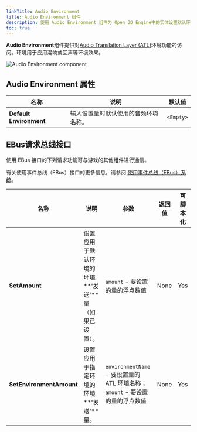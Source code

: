 ```yaml
---
linkTitle: Audio Environment
title: Audio Environment 组件
description: 使用 Audio Environment 组件为 Open 3D Engine中的实体设置默认环境。
toc: true
---
```


**Audio Environment**组件提供对[Audio Translation Layer (ATL)](/docs/user-guide/interactivity/audio/audio-translation-layer)环境功能的访问。环境用于应用混响或回声等环境效果。

![Audio Environment component](/images/user-guide/component/audio/component-audio-environment1.png)

## Audio Environment 属性

| 名称 | 说明 | 默认值 |
|------|-------------|---------|
| **Default Environment** | 输入设置量时默认使用的音频环境名称。 | `<Empty>` |

## EBus请求总线接口

使用 EBus 接口的下列请求功能可与游戏的其他组件进行通信。

有关使用事件总线（EBus）接口的更多信息，请参阅 [使用事件总线（EBus）系统](/docs/user-guide/programming/messaging/ebus/)。

| 名称 | 说明 | 参数 | 返回值 | 可脚本化 |
|------|-------------|------------|--------|------------|
| **SetAmount** | 设置应用于默认环境的环境**'发送'**量（如果已设置）。 | `amount` - 要设置的量的浮点数值 | None | Yes |
| **SetEnvironmentAmount** | 设置应用于指定环境的环境**'发送'**量。 | `environmentName` - 要设置量的 ATL 环境名称； `amount` - 要设置的量的浮点数值 | None | Yes |
